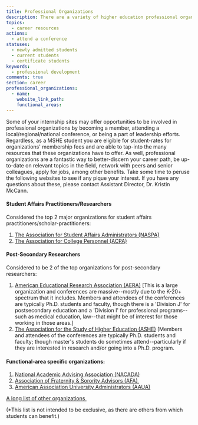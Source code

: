 ```yaml
---
title: Professional Organizations
description: There are a variety of higher education professional organizations with which you should familiarize yourself and in which you should consider more substantial involvement. 
topics: 
  - career resources
actions:
  - attend a conference
statuses:
  - newly admitted students
  - current students
  - certificate students
keywords:
  - professional development
comments: true
section: career
professional_organizations:
  - name:
    website_link_path:
    functional_areas:
---
```


Some of your internship sites may offer opportunities to be involved in professional organizations by becoming a member, attending a local/regional/national conference, or being a part of leadership efforts. Regardless, as a MSHE student you are eligible for student-rates for organizations' membership fees and are able to tap-into the many resources that these organizations have to offer. As well, professional organizations are a fantastic way to better-discern your career path, be up-to-date on relevant topics in the field, network with peers and senior colleagues, apply for jobs, among other benefits. Take some time to peruse the following websites to see if any pique your interest. If you have any questions about these, please contact Assistant Director, Dr. Kristin McCann.

#### Student Affairs Practitioners/Researchers

Considered the top 2 major organizations for student affairs practitioners/scholar-practitioners:

1.  [The Association for Student Affairs Administrators (NASPA)](https://www.naspa.org/)
2.  [The Association for College Personnel (ACPA)](http://www.myacpa.org/)

#### Post-Secondary Researchers

Considered to be 2 of the top organizations for post-secondary researchers:

1.  [American Educational Research Association (AERA)](http://www.aera.net/tabid/10208/Default.aspx) [This is a large organization and conferences are massive--mostly due to the K-20+ spectrum that it includes. Members and attendees of the conferences are typically Ph.D. students and faculty, though there is a 'Division J' for postsecondary education and a 'Division I' for professional programs--such as medical education, law--that might be of interest for those working in those areas.]
2.  [The Association for the Study of Higher Education (ASHE)](http://www.ashe.ws/) [Members and attendees of the conferences are typically Ph.D. students and faculty; though master's students do sometimes attend--particularly if they are interested in research and/or going into a Ph.D. program.

#### Functional-area specific organizations:

1.  [National Academic Advising Association (NACADA)](https://www.nacada.ksu.edu/)
2.  [Association of Fraternity & Sorority Advisors (AFA) ](http://www.afa1976.org/)
3.  [American Association University Administrators (AAUA)](http://www.aaua.org/)

[A long list of other organizations ](http://www.studentaffairs.com/web/professionalassociations.html)

(*This list is not intended to be exclusive, as there are others from which students can benefit.)